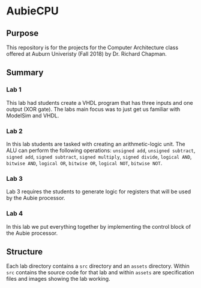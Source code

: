 # AubieCPU

## Purpose

This repository is for the projects for the Computer Architecture class offered at Auburn Univeristy (Fall 2018) by Dr. Richard Chapman.

## Summary

### Lab 1

This lab had students create a VHDL program that has three inputs and one output (XOR gate). 
The labs main focus was to just get us familiar with ModelSim and VHDL.

### Lab 2

In this lab students are tasked with creating an arithmetic-logic unit. The ALU can perform the following operations: `unsigned add`, `unsigned subtract`, `signed add`, `signed subtract`, `signed multiply`, `signed divide`, `logical AND`, `bitwise AND`, `logical OR`, `bitwise OR`, `logical NOT`, `bitwise NOT`.

### Lab 3

Lab 3 requires the students to generate logic for registers that will be used by the Aubie processor.

### Lab 4

In this lab we put everything together by implementing the control block of the Aubie processor. 

## Structure

Each lab directory contains a `src` directory and an `assets` directory. 
Within `src` contains the source code for that lab and within `assets` are specification files and images showing the lab working.
